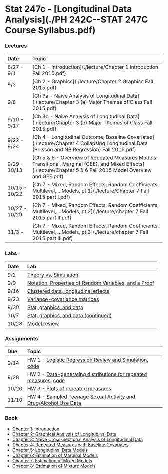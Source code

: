 # Stat 247c - [Longitudinal Data Analysis](./PH 242C--STAT 247C Course Syllabus.pdf)

### Lectures

Date | Topic |
:--- | :---- |
8/27 - 9/1 | [Ch 1 - Introduction](./lecture/Chapter 1 Introduction  Fall 2015.pdf)
9/3 | [Ch 2 - Graphics](./lecture/Chapter 2 Graphics Fall 2015.pdf)
9/8 | [Ch 3a - Naive Analysis of Longitudinal Data](./lecture/Chapter 3 (a) Major Themes of Class Fall 2015.pdf)
9/10 - 9/17| [Ch 3b - Naive Analysis of Longitudinal Data](./lecture/Chapter 3 (b) Major Themes of Class Fall 2015.pdf)
9/22 - 9/24 | [Ch 4 - Longitudinal Outcome, Baseline Covariates](./lecture/Chapter 4 Collapsing Longitudinal Data (Poisson and NB Regression) Fall 2015.pdf)
9/29 - 10/13 | [Ch 5 & 6 - Overview of Repeated Measures Models: Transitional, Marginal (GEE), and Mixed Effects](./lecture/Chapter 5 & 6 Fall 2015 Model Overview and GEE.pdf)
10/15 - 10/22 | [Ch 7 - Mixed, Random Effects, Random Coefficients, Multilevel, ...Models, pt 1](./lecture/Chapter 7 Fall 2015 part I.pdf)
10/27 - 10/29 | [Ch 7 - Mixed, Random Effects, Random Coefficients, Multilevel, ...Models, pt 2](./lecture/chapter 7 Fall 2015 part II.pdf)
11/3 - | [Ch 7 - Mixed, Random Effects, Random Coefficients, Multilevel, ...Models, pt 3](./lecture/chapter 7 Fall 2015 part III.pdf)

### Labs

Date | Lab |
:--- | :---- |
9/2 | [Theory vs. Simulation](./lab/lab-1.pdf)
9/9 | [Notation, Properties of Random Variables, and a Proof](./lab/lab-2.pdf)
9/16 | [Clustered data, longitudinal effects](./lab/lab-3-ClusteredDataNotation.pdf)
9/23 | [Variance-covariance matrices](./lab/lab-4-Matrices.pdf)
9/30 | [Stat, graphics, and data](./lab/lab-5-GraphicsAndData.pdf)
10/7 | [Stat, graphics, and data (continued)](./lab/lab-5&6-GraphicsAndData.pdf)
10/28 | [Model review](./lab/lab-9-ModelReview.pdf)

### Assignments

Due | Topic |
:-- | :---- |
9/14 | HW 1 - [Logistic Regression Review and Simulation](./hw1/Assignment1.pdf), [code](./hw1/Assignment1.do)
9/28 | HW 2 - [Data-generating distributions for repeated measures](./hw2/Assignment2.pdf), [code](./hw2/Assignment2.do)
10/20 | HW 3 - [Plots of repeated measures](./hw3/Assignment3.pdf)
11/10 | HW 4 - [Sampled Teenage Sexual Activity and Drug/Alcohol Use Data](./hw4/Assignment4.pdf)


### Book

* [Chapter 1: Introduction ](./book/LongDataChapter1.pdf)
* [Chapter 2: Graphical Analysis of Longitudinal Data](./book/LongDataChapter2.pdf)
* [Chapter 3: Naive Cross-Sectional Analysis of Longitudinal Data](./book/LongDataChapter3.pdf)
* [Chapter 4: Repeated Measures with Baseline Covariates](./book/LongDataChapter4.pdf)
* [Chapter 5: Longitudinal Data Models](./book/LongDataChapter5.pdf)
* [Chapter 6: Estimation of Marginal Models](./book/LongDataChapter6.pdf)
* [Chapter 7: Estimation of Mixed Models](./book/LongDataChapter7.pdf)
* [Chapter 8: Estimation of Mixture Models](./book/LongDataChapter8.pdf)
